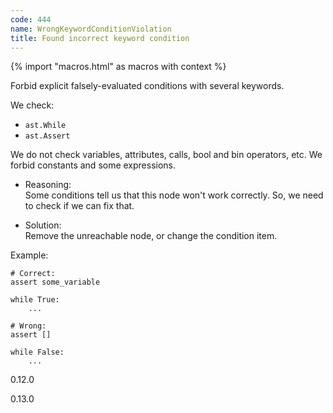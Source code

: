 ```yaml
---
code: 444
name: WrongKeywordConditionViolation
title: Found incorrect keyword condition
---
```


{% import "macros.html" as macros with context %}

Forbid explicit falsely-evaluated conditions with several keywords.

We check:

  - `ast.While`
  - `ast.Assert`

We do not check variables, attributes, calls, bool and bin operators,
etc. We forbid constants and some expressions.

  - Reasoning:  
    Some conditions tell us that this node won't work correctly. So, we
    need to check if we can fix that.

  - Solution:  
    Remove the unreachable node, or change the condition item.

Example:

    # Correct:
    assert some_variable
    
    while True:
        ...
    
    # Wrong:
    assert []
    
    while False:
        ...

<div class="versionadded">

0.12.0

</div>

<div class="versionchanged">

0.13.0

</div>